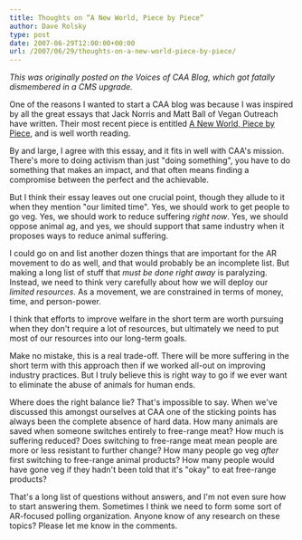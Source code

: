 ```yaml
---
title: Thoughts on “A New World, Piece by Piece”
author: Dave Rolsky
type: post
date: 2007-06-29T12:00:00+00:00
url: /2007/06/29/thoughts-on-a-new-world-piece-by-piece/
---
```


_This was originally posted on the Voices of CAA Blog, which got fatally dismembered in a CMS
upgrade._

One of the reasons I wanted to start a CAA blog was because I was inspired by all the great essays
that Jack Norris and Matt Ball of Vegan Outreach have written. Their most recent piece is entitled
[A New World, Piece by Piece][1], and is well worth reading.

By and large, I agree with this essay, and it fits in well with CAA's mission. There's more to doing
activism than just "doing something", you have to do something that makes an impact, and that often
means finding a compromise between the perfect and the achievable.

But I think their essay leaves out one crucial point, though they allude to it when they mention
"our limited time". Yes, we should work to get people to go veg. Yes, we should work to reduce
suffering _right now_. Yes, we should oppose animal ag, and yes, we should support that same
industry when it proposes ways to reduce animal suffering.

I could go on and list another dozen things that are important for the AR movement to do as well,
and that would probably be an incomplete list. But making a long list of stuff that _must be done
right away_ is paralyzing. Instead, we need to think very carefully about how we will deploy our
_limited resources_. As a movement, we are constrained in terms of money, time, and person-power.

I think that efforts to improve welfare in the short term are worth pursuing when they don't require
a lot of resources, but ultimately we need to put most of our resources into our long-term goals.

Make no mistake, this is a real trade-off. There will be more suffering in the short term with this
approach then if we worked all-out on improving industry practices. But I truly believe this is
right way to go if we ever want to eliminate the abuse of animals for human ends.

Where does the right balance lie? That's impossible to say. When we've discussed this amongst
ourselves at CAA one of the sticking points has always been the complete absence of hard data. How
many animals are saved when someone switches entirely to free-range meat? How much is suffering
reduced? Does switching to free-range meat mean people are more or less resistant to further change?
How many people go veg _after_ first switching to free-range animal products? How many people would
have gone veg if they hadn't been told that it's "okay" to eat free-range products?

That's a long list of questions without answers, and I'm not even sure how to start answering them.
Sometimes I think we need to form some sort of AR-focused polling organization. Anyone know of any
research on these topics? Please let me know in the comments.

[1]: http://www.veganoutreach.org/enewsletter/20070627.html

